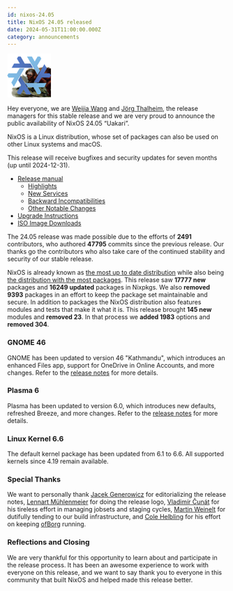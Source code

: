 ```yaml
---
id: nixos-24.05
title: NixOS 24.05 released
date: 2024-05-31T11:00:00.000Z
category: announcements
---
```

[![NixOS 24.05 Uakari logo](../../../assets/logo/nixos-logo-24.05-uakari-lores.png)](https://github.com/NixOS/nixos-artwork/blob/master/releases/24.05-uakari/uakari.png)

Hey everyone, we are [Weijia Wang](https://github.com/wegank) and [Jörg Thalheim](https://github.com/Mic92), the release managers for this stable release and we are very proud to announce the public availability of NixOS 24.05 “Uakari”.

NixOS is a Linux distribution, whose set of packages can also be used on other Linux systems and macOS.

This release will receive bugfixes and security updates for seven months (up until 2024-12-31).

* [Release manual](/manual/nixos/stable/release-notes.html#sec-release-24.05)
  * [Highlights](/manual/nixos/stable/release-notes.html#sec-release-24.05-highlights)
  * [New Services](/manual/nixos/stable/release-notes.html#sec-release-24.05-new-services)
  * [Backward Incompatibilities](/manual/nixos/stable/release-notes.html#sec-release-24.05-incompatibilities)
  * [Other Notable Changes](/manual/nixos/stable/release-notes.html#sec-release-24.05-notable-changes)
* [Upgrade Instructions](/manual/nixos/stable/index.html#sec-upgrading)
* [ISO Image Downloads](/download)

The 24.05 release was made possible due to the efforts of **2491** contributors, who authored **47795** commits since the previous release.
Our thanks go the contributors who also take care of the continued stability and security of our stable release.

NixOS is already known as [the most up to date distribution](https://repology.org/repositories/statistics/newest) while also being [the distribution with the most packages](https://repology.org/repositories/statistics/total). This release saw **17777 new** packages and **16249 updated** packages in Nixpkgs. We also **removed 9393** packages in an effort to keep the package set maintainable and secure.
In addition to packages the NixOS distribution also features modules and tests that make it what it is. This release brought **145 new** modules and **removed 23**. In that process we **added 1983** options and **removed 304**.

### GNOME 46

GNOME has been updated to version 46 "Kathmandu", which introduces an enhanced Files app, support for OneDrive in Online Accounts, and more changes. Refer to the [release notes](https://release.gnome.org/46/) for more details.

### Plasma 6

Plasma has been updated to version 6.0, which introduces new defaults, refreshed Breeze, and more changes. Refer to the [release notes](https://kde.org/announcements/megarelease/6/) for more details.

### Linux Kernel 6.6

The default kernel package has been updated from 6.1 to 6.6. All supported kernels since 4.19 remain available.

### Special Thanks

We want to personally thank [Jacek Generowicz](https://github.com/jacg) for editorializing the release notes, [Lennart Mühlenmeier](https://github.com/riotbib) for doing the release logo, [Vladimír Čunát](https://github.com/vcunat) for his tireless effort in managing jobsets and staging cycles, [Martin Weinelt](https://github.com/mweinelt) for dutifully tending to our build infrastructure, and [Cole Helbling](https://github.com/cole-h) for his effort on keeping [ofBorg](https://github.com/NixOS/ofborg/) running.

### Reflections and Closing

We are very thankful for this opportunity to learn about and participate in the release process. It has been an awesome experience to work with everyone on this release, and we want to say thank you to everyone in this community that built NixOS and helped made this release better.
